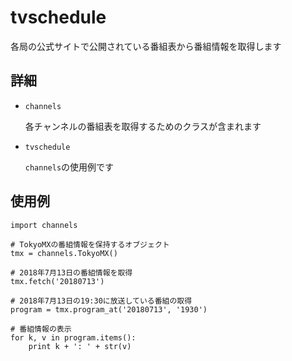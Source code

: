 # tvschedule

各局の公式サイトで公開されている番組表から番組情報を取得します

## 詳細
- `channels`

  各チャンネルの番組表を取得するためのクラスが含まれます
- `tvschedule`

  `channels`の使用例です
  
## 使用例
    import channels
    
    # TokyoMXの番組情報を保持するオブジェクト
    tmx = channels.TokyoMX()
    
    # 2018年7月13日の番組情報を取得
    tmx.fetch('20180713')
    
    # 2018年7月13日の19:30に放送している番組の取得
    program = tmx.program_at('20180713', '1930')
    
    # 番組情報の表示
    for k, v in program.items():
        print k + ': ' + str(v)

